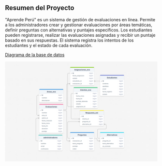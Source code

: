 ## Resumen del Proyecto

"Aprende Perú" es un sistema de gestión de evaluaciones en línea. Permite a los administradores crear y gestionar evaluaciones por áreas temáticas, definir preguntas con alternativas y puntajes específicos. Los estudiantes pueden registrarse, realizar las evaluaciones asignadas y recibir un puntaje basado en sus respuestas. El sistema registra los intentos de los estudiantes y el estado de cada evaluación.

[Diagrama de la base de datos](https://drawsql.app/teams/senati-15/diagrams/aprende-peru)

![alt text](image.png)